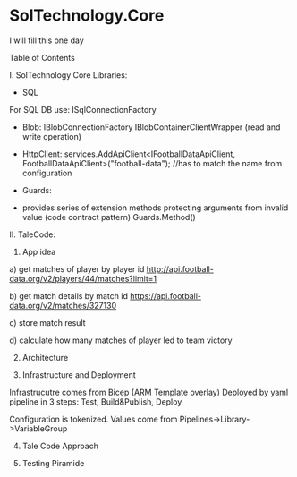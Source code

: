 # SolTechnology.Core



I will fill this one day


Table of Contents

I. SolTechnology Core Libraries:

- SQL

For SQL DB use:
ISqlConnectionFactory


 - Blob:
IBlobConnectionFactory
IBlobContainerClientWrapper (read and write operation)


- HttpClient:
     services.AddApiClient<IFootballDataApiClient, FootballDataApiClient>("football-data");  //has to match the name from configuration

- Guards:
 * provides series of extension methods protecting arguments from invalid value (code contract pattern)
Guards.Method()




II. TaleCode:

1) App idea

a) get matches of player by player id
http://api.football-data.org/v2/players/44/matches?limit=1

b) get match details by match id
https://api.football-data.org/v2/matches/327130

c) store match result

d) calculate how many matches of player led to team victory

2) Architecture

3) Infrastructure and Deployment

Infrastrucutre comes from Bicep (ARM Template overlay)
Deployed by yaml pipeline in 3 steps: Test, Build&Publish, Deploy

Configuration is tokenized. Values come from Pipelines->Library->VariableGroup


4) Tale Code Approach



5) Testing Piramide